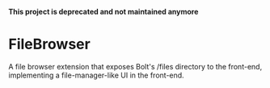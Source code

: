 **This project is deprecated and not maintained anymore**

# FileBrowser

A file browser extension that exposes Bolt's /files directory to the front-end,
implementing a file-manager-like UI in the front-end.
